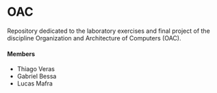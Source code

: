 # OAC
Repository dedicated to the laboratory exercises and final project of the discipline Organization and Architecture of Computers (OAC).
#### Members
- Thiago Veras
- Gabriel Bessa
- Lucas Mafra
